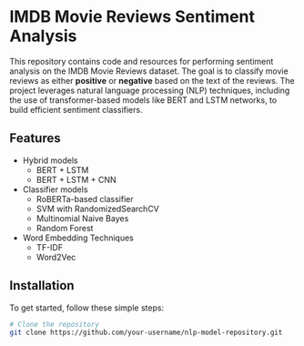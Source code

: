 # IMDB Movie Reviews Sentiment Analysis

This repository contains code and resources for performing sentiment analysis on the IMDB Movie Reviews dataset. The goal is to classify movie reviews as either **positive** or **negative** based on the text of the reviews. The project leverages natural language processing (NLP) techniques, including the use of transformer-based models like BERT and LSTM networks, to build efficient sentiment classifiers.


## Features

- Hybrid models
  - BERT + LSTM
  - BERT + LSTM + CNN
- Classifier models
  - RoBERTa-based classifier
  - SVM with RandomizedSearchCV
  - Multinomial Naive Bayes
  - Random Forest
- Word Embedding Techniques
  - TF-IDF
  - Word2Vec

## Installation

To get started, follow these simple steps:

```bash
# Clone the repository
git clone https://github.com/your-username/nlp-model-repository.git
